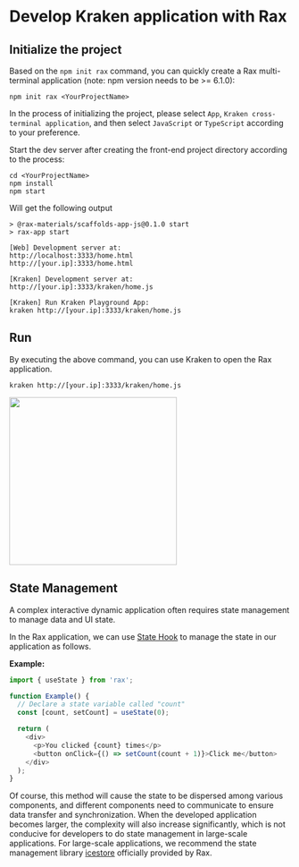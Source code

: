# Develop Kraken application with Rax

## Initialize the project

Based on the `npm init rax` command, you can quickly create a Rax multi-terminal application (note: npm version needs to be >= 6.1.0):

```shell
npm init rax <YourProjectName>
```

In the process of initializing the project, please select `App`, `Kraken cross-terminal application`, and then select `JavaScript` or `TypeScript` according to your preference.

Start the dev server after creating the front-end project directory according to the process:

```shell
cd <YourProjectName>
npm install
npm start
```

Will get the following output

```shell
> @rax-materials/scaffolds-app-js@0.1.0 start
> rax-app start

[Web] Development server at:
http://localhost:3333/home.html
http://[your.ip]:3333/home.html

[Kraken] Development server at:
http://[your.ip]:3333/kraken/home.js

[Kraken] Run Kraken Playground App:
kraken http://[your.ip]:3333/kraken/home.js

```

## Run

By executing the above command, you can use Kraken to open the Rax application.

```shell
kraken http://[your.ip]:3333/kraken/home.js
```

<img class="preview-image" src="//img.alicdn.com/imgextra/i3/O1CN01dfJxos1lnl8Pzjvwa_!!6000000004864-2-tps-720-1324.png" width="300px"></img>

## State Management

A complex interactive dynamic application often requires state management to manage data and UI state.

In the Rax application, we can use [State Hook](https://zh-hans.reactjs.org/docs/hooks-state.html) to manage the state in our application as follows.

**Example:**

```js
import { useState } from 'rax';

function Example() {
  // Declare a state variable called "count"
  const [count, setCount] = useState(0);

  return (
    <div>
      <p>You clicked {count} times</p>
      <button onClick={() => setCount(count + 1)}>Click me</button>
    </div>
  );
}
```

Of course, this method will cause the state to be dispersed among various components, and different components need to communicate to ensure data transfer and synchronization. When the developed application becomes larger, the complexity will also increase significantly, which is not conducive for developers to do state management in large-scale applications. For large-scale applications, we recommend the state management library [icestore](https://github.com/ice-lab/icestore) officially provided by Rax.
